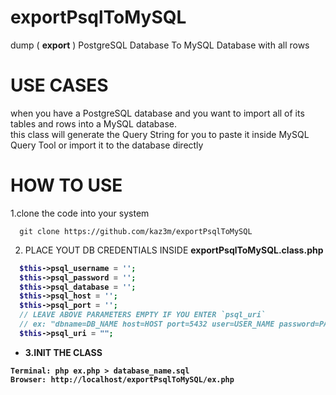 # exportPsqlToMySQL

dump  ( **export** ) PostgreSQL Database To MySQL Database with all rows 

# USE CASES

when you have a PostgreSQL database and you want to import all of its tables and rows into a MySQL database.<br>
this class will generate the Query String for you to paste it inside MySQL Query Tool or import it to the database directly

# HOW TO USE


1.clone the code into your system

```
  git clone https://github.com/kaz3m/exportPsqlToMySQL
```

2. PLACE YOUT DB CREDENTIALS INSIDE <b>exportPsqlToMySQL.class.php

```PHP
  $this->psql_username = '';
  $this->psql_password = '';
  $this->psql_database = '';
  $this->psql_host = '';
  $this->psql_port = '';
  // LEAVE ABOVE PARAMETERS EMPTY IF YOU ENTER `psql_uri`
  // ex: "dbname=DB_NAME host=HOST port=5432 user=USER_NAME password=PASS sslmode=require";
  $this->psql_uri = "";
```

 - 3.INIT THE CLASS

~~~
Terminal: php ex.php > database_name.sql
Browser: http://localhost/exportPsqlToMySQL/ex.php
~~~
